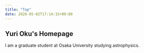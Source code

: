 ```yaml
---
title: "Top"
date: 2020-05-02T17:14:15+09:00
---
```

## Yuri Oku's Homepage

I am a graduate student at Osaka University studying astrophysics.

<!-- {{< figure src="/media/gadget3-test.gif" alt="Structure formation">}} -->
